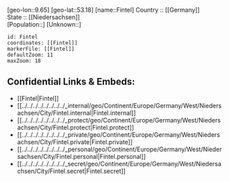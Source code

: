 ﻿---
location: [53.18,9.65] 
mapzoom: [7,12] 
mapmarker: city 
type: City
tags:
- geo/City


SpocWebEntityId: 30172
isDeleted: false
confidential: public

---
[geo-lon::9.65] 
[geo-lat::53.18] 
[name::Fintel] 
Country :: [[Germany]]  
State :: [[Niedersachsen]]  
[Population::] 
[Unknown::] 


```leaflet
id: Fintel
coordinates: [[Fintel]] 
markerFile: [[Fintel]] 
defaultZoom: 11 
maxZoom: 18
```


## Confidential Links & Embeds: 
- [[Fintel|Fintel]]  
- [[../../../../../../../../_internal/geo/Continent/Europe/Germany/West/Niedersachsen/City/Fintel.internal|Fintel.internal]] 
- [[../../../../../../../../_protect/geo/Continent/Europe/Germany/West/Niedersachsen/City/Fintel.protect|Fintel.protect]] 
- [[../../../../../../../../_private/geo/Continent/Europe/Germany/West/Niedersachsen/City/Fintel.private|Fintel.private]] 
- [[../../../../../../../../_personal/geo/Continent/Europe/Germany/West/Niedersachsen/City/Fintel.personal|Fintel.personal]] 
- [[../../../../../../../../_secret/geo/Continent/Europe/Germany/West/Niedersachsen/City/Fintel.secret|Fintel.secret]] 
